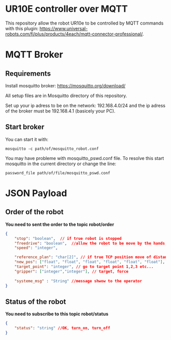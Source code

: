 # UR10E controller over MQTT
This repository allow the robot UR10e to be controlled by MQTT commands with this plugin:  https://www.universal-robots.com/fi/plus/products/4each/mqtt-connector-professional/.

# MQTT Broker
## Requirements
Install mosquitto broker: https://mosquitto.org/download/  

All setup files are in Mosquitto directory of this repository.

Set up your ip adress to be on the network: 192.168.4.0/24 and the ip adress of the broker must be 192.168.4.1 (basicely your PC).

## Start broker
You can start it with:

```
mosquitto -c path/of/mosquitto_robot.conf
```

You may have probleme with mosquitto_pswd.conf file. To resolve this start mosquitto in the current directory or change the line:
```
password_file path/of/file/mosquitto_pswd.conf
``` 

# JSON Payload

## Order of the robot
**You need to sent the order to the topic robot/order**

```json
{
    "stop": "boolean",  // if true robot is stopped
    "freedrive": "boolean",  //allow the robot to be move by the hands of operator
    "speed": "integer",

    "reference_plan": "char[2]", // if true TCP position move of distance
    "new_pos": ["float", "float", "float", "float", "float", "float"], // X,Y,Z,Rx,Ry,Rz of reference plan
    "target_point": "integer", // go to target point 1,2,3 etc...
    "gripper": ["integer","integer"], // target, force
    
    "systeme_msg" : "String" //message shwow to the operator
}
```
## Status of the robot
**You need to subscribe to this topic robot/status**

```json
{
    "status": "string" //OK, turn_on, turn_off
}
```